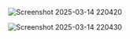 ![Screenshot 2025-03-14 220420](https://github.com/user-attachments/assets/3913814f-a4d1-49d3-bef2-c954b39e86b9)

![Screenshot 2025-03-14 220430](https://github.com/user-attachments/assets/9026a229-93a8-41e5-a503-c5b67bc06819)
